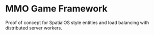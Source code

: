 # MMO Game Framework

Proof of concept for SpatialOS style entities and load balancing with distributed server workers.
